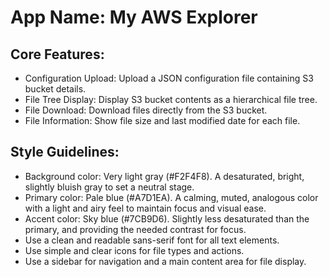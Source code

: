 # **App Name**: My AWS Explorer

## Core Features:

- Configuration Upload: Upload a JSON configuration file containing S3 bucket details.
- File Tree Display: Display S3 bucket contents as a hierarchical file tree.
- File Download: Download files directly from the S3 bucket.
- File Information: Show file size and last modified date for each file.

## Style Guidelines:

- Background color: Very light gray (#F2F4F8). A desaturated, bright, slightly bluish gray to set a neutral stage.
- Primary color: Pale blue (#A7D1EA). A calming, muted, analogous color with a light and airy feel to maintain focus and visual ease.
- Accent color: Sky blue (#7CB9D6). Slightly less desaturated than the primary, and providing the needed contrast for focus.
- Use a clean and readable sans-serif font for all text elements.
- Use simple and clear icons for file types and actions.
- Use a sidebar for navigation and a main content area for file display.